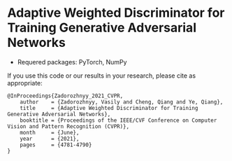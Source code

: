 # Adaptive Weighted Discriminator for Training Generative Adversarial Networks

+ Requered packages: PyTorch, NumPy


If you use this code or our results in your research, please cite as appropriate:

```
@InProceedings{Zadorozhnyy_2021_CVPR,
    author    = {Zadorozhnyy, Vasily and Cheng, Qiang and Ye, Qiang},
    title     = {Adaptive Weighted Discriminator for Training Generative Adversarial Networks},
    booktitle = {Proceedings of the IEEE/CVF Conference on Computer Vision and Pattern Recognition (CVPR)},
    month     = {June},
    year      = {2021},
    pages     = {4781-4790}
}
```
